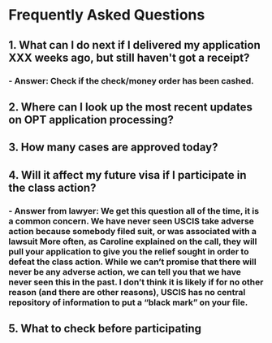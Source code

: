 # Frequently Asked Questions

## 1. What can I do next if I delivered my application XXX weeks ago, but still haven't got a receipt?
### - Answer: Check if the check/money order has been cashed.  

## 2. Where can I look up the most recent updates on OPT application processing?

## 3. How many cases are approved today?

## 4. Will it affect my future visa if I participate in the class action?
### - Answer from lawyer: We get this question all of the time, it is a common concern.  We have never seen USCIS take adverse action because somebody filed suit, or was associated with a lawsuit  More often, as Caroline explained on the call, they will pull your application to give you the relief sought in order to defeat the class action. While we can’t promise that there will never be any adverse action, we can tell you that we have never seen this in the past.  I don’t think it is likely if for no other reason (and there are other reasons), USCIS has no central repository of information to put a “black mark” on your file.

## 5. What to check before participating

